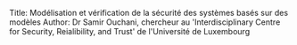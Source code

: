 Title: Modélisation et vérification de la sécurité des systèmes basés sur des modèles
Author: Dr Samir Ouchani, chercheur au 'Interdisciplinary Centre for Security, Reialibility, and Trust'  de l'Université de Luxembourg
